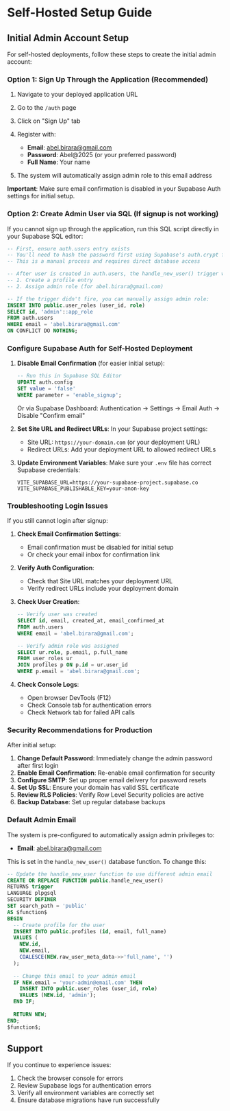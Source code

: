 # Self-Hosted Setup Guide

## Initial Admin Account Setup

For self-hosted deployments, follow these steps to create the initial admin account:

### Option 1: Sign Up Through the Application (Recommended)

1. Navigate to your deployed application URL
2. Go to the `/auth` page
3. Click on "Sign Up" tab
4. Register with:
   - **Email**: abel.birara@gmail.com
   - **Password**: Abel@2025 (or your preferred password)
   - **Full Name**: Your name

5. The system will automatically assign admin role to this email address

**Important**: Make sure email confirmation is disabled in your Supabase Auth settings for initial setup.

### Option 2: Create Admin User via SQL (If signup is not working)

If you cannot sign up through the application, run this SQL script directly in your Supabase SQL editor:

```sql
-- First, ensure auth.users entry exists
-- You'll need to hash the password first using Supabase's auth.crypt function
-- This is a manual process and requires direct database access

-- After user is created in auth.users, the handle_new_user() trigger will automatically:
-- 1. Create a profile entry
-- 2. Assign admin role (for abel.birara@gmail.com)

-- If the trigger didn't fire, you can manually assign admin role:
INSERT INTO public.user_roles (user_id, role)
SELECT id, 'admin'::app_role
FROM auth.users
WHERE email = 'abel.birara@gmail.com'
ON CONFLICT DO NOTHING;
```

### Configure Supabase Auth for Self-Hosted Deployment

1. **Disable Email Confirmation** (for easier initial setup):
   ```sql
   -- Run this in Supabase SQL Editor
   UPDATE auth.config
   SET value = 'false'
   WHERE parameter = 'enable_signup';
   ```

   Or via Supabase Dashboard: Authentication → Settings → Email Auth → Disable "Confirm email"

2. **Set Site URL and Redirect URLs**:
   In your Supabase project settings:
   - Site URL: `https://your-domain.com` (or your deployment URL)
   - Redirect URLs: Add your deployment URL to allowed redirect URLs

3. **Update Environment Variables**:
   Make sure your `.env` file has correct Supabase credentials:
   ```
   VITE_SUPABASE_URL=https://your-supabase-project.supabase.co
   VITE_SUPABASE_PUBLISHABLE_KEY=your-anon-key
   ```

### Troubleshooting Login Issues

If you still cannot login after signup:

1. **Check Email Confirmation Settings**:
   - Email confirmation must be disabled for initial setup
   - Or check your email inbox for confirmation link

2. **Verify Auth Configuration**:
   - Check that Site URL matches your deployment URL
   - Verify redirect URLs include your deployment domain

3. **Check User Creation**:
   ```sql
   -- Verify user was created
   SELECT id, email, created_at, email_confirmed_at
   FROM auth.users
   WHERE email = 'abel.birara@gmail.com';

   -- Verify admin role was assigned
   SELECT ur.role, p.email, p.full_name
   FROM user_roles ur
   JOIN profiles p ON p.id = ur.user_id
   WHERE p.email = 'abel.birara@gmail.com';
   ```

4. **Check Console Logs**:
   - Open browser DevTools (F12)
   - Check Console tab for authentication errors
   - Check Network tab for failed API calls

### Security Recommendations for Production

After initial setup:

1. **Change Default Password**: Immediately change the admin password after first login
2. **Enable Email Confirmation**: Re-enable email confirmation for security
3. **Configure SMTP**: Set up proper email delivery for password resets
4. **Set Up SSL**: Ensure your domain has valid SSL certificate
5. **Review RLS Policies**: Verify Row Level Security policies are active
6. **Backup Database**: Set up regular database backups

### Default Admin Email

The system is pre-configured to automatically assign admin privileges to:
- **Email**: abel.birara@gmail.com

This is set in the `handle_new_user()` database function. To change this:

```sql
-- Update the handle_new_user function to use different admin email
CREATE OR REPLACE FUNCTION public.handle_new_user()
RETURNS trigger
LANGUAGE plpgsql
SECURITY DEFINER
SET search_path = 'public'
AS $function$
BEGIN
  -- Create profile for the user
  INSERT INTO public.profiles (id, email, full_name)
  VALUES (
    NEW.id,
    NEW.email,
    COALESCE(NEW.raw_user_meta_data->>'full_name', '')
  );
  
  -- Change this email to your admin email
  IF NEW.email = 'your-admin@email.com' THEN
    INSERT INTO public.user_roles (user_id, role)
    VALUES (NEW.id, 'admin');
  END IF;
  
  RETURN NEW;
END;
$function$;
```

## Support

If you continue to experience issues:
1. Check the browser console for errors
2. Review Supabase logs for authentication errors
3. Verify all environment variables are correctly set
4. Ensure database migrations have run successfully

